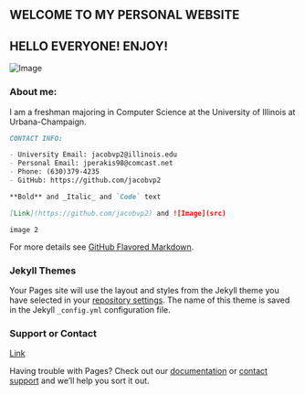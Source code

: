## WELCOME TO MY PERSONAL WEBSITE

## HELLO EVERYONE! ENJOY! 

![Image](https://user-images.githubusercontent.com/32140070/33968608-754db27e-e02e-11e7-9b45-8da7f921dc1f.PNG?raw=true)

### About me:


I am a freshman majoring in Computer Science at the University of Illinois at Urbana-Champaign.

```markdown
CONTACT INFO:

- University Email: jacobvp2@illinois.edu
- Personal Email: jperakis98@comcast.net
- Phone: (630)379-4235
- GitHub: https://github.com/jacobvp2 

**Bold** and _Italic_ and `Code` text

[Link](https://github.com/jacobvp2) and ![Image](src)
```
```
image 2
```
For more details see [GitHub Flavored Markdown](https://guides.github.com/features/mastering-markdown/).

### Jekyll Themes

Your Pages site will use the layout and styles from the Jekyll theme you have selected in your [repository settings](https://github.com/jacobvp2/jacobvp2.github.io/settings). The name of this theme is saved in the Jekyll `_config.yml` configuration file.

### Support or Contact

[Link](https://github.com/jacobvp2)

Having trouble with Pages? Check out our [documentation](https://help.github.com/categories/github-pages-basics/) or [contact support](https://github.com/contact) and we’ll help you sort it out.
